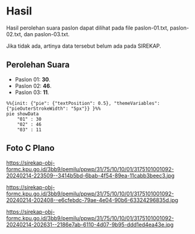 # Hasil

Hasil perolehan suara paslon dapat dilihat pada file paslon-01.txt, paslon-02.txt, dan paslon-03.txt.

Jika tidak ada, artinya data tersebut belum ada pada SIREKAP.

## Perolehan Suara

 * Paslon 01: **30**.
 * Paslon 02: **46**.
 * Paslon 03: **11**.

```mermaid
%%{init: {"pie": {"textPosition": 0.5}, "themeVariables": {"pieOuterStrokeWidth": "5px"}} }%%
pie showData
    "01" : 30
    "02" : 46
    "03" : 11
```
## Foto C Plano

https://sirekap-obj-formc.kpu.go.id/3bb9/pemilu/ppwp/31/75/10/10/01/3175101001092-20240214-223509--3414b5bd-6bab-4f54-89ea-11cabb3beec3.jpg

https://sirekap-obj-formc.kpu.go.id/3bb9/pemilu/ppwp/31/75/10/10/01/3175101001092-20240214-202408--e6cfebdc-79ae-4e04-90b6-63324296835d.jpg

https://sirekap-obj-formc.kpu.go.id/3bb9/pemilu/ppwp/31/75/10/10/01/3175101001092-20240214-202631--2186e7ab-6110-4d07-9b95-ddd1ed4ea43e.jpg
